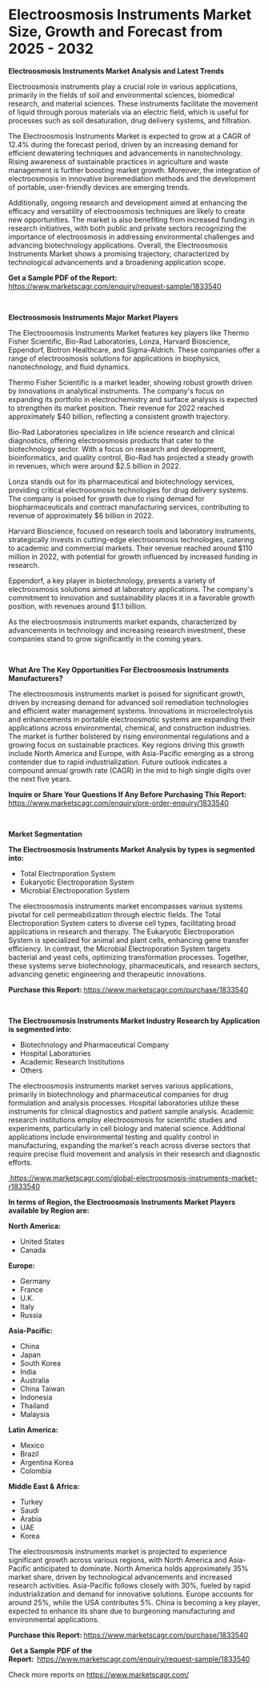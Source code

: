 <p><h1>Electroosmosis Instruments Market Size, Growth and Forecast from 2025 - 2032</h1></p><p><strong>Electroosmosis Instruments Market Analysis and Latest Trends</strong></p>
<p><p>Electroosmosis instruments play a crucial role in various applications, primarily in the fields of soil and environmental sciences, biomedical research, and material sciences. These instruments facilitate the movement of liquid through porous materials via an electric field, which is useful for processes such as soil desaturation, drug delivery systems, and filtration.</p><p>The Electroosmosis Instruments Market is expected to grow at a CAGR of 12.4% during the forecast period, driven by an increasing demand for efficient dewatering techniques and advancements in nanotechnology. Rising awareness of sustainable practices in agriculture and waste management is further boosting market growth. Moreover, the integration of electroosmosis in innovative bioremediation methods and the development of portable, user-friendly devices are emerging trends. </p><p>Additionally, ongoing research and development aimed at enhancing the efficacy and versatility of electroosmosis techniques are likely to create new opportunities. The market is also benefiting from increased funding in research initiatives, with both public and private sectors recognizing the importance of electroosmosis in addressing environmental challenges and advancing biotechnology applications. Overall, the Electroosmosis Instruments Market shows a promising trajectory, characterized by technological advancements and a broadening application scope.</p></p>
<p><strong>Get a Sample PDF of the Report:&nbsp;</strong> <a href="https://www.marketscagr.com/enquiry/request-sample/1833540?utm_campaign=3099&utm_medium=2&utm_source=Github&utm_content=ia&utm_term=26032025&utm_id=electroosmosis-instruments">https://www.marketscagr.com/enquiry/request-sample/1833540</a></p>
<p>&nbsp;</p>
<p><strong>Electroosmosis Instruments Major Market Players</strong></p>
<p><p>The Electroosmosis Instruments Market features key players like Thermo Fisher Scientific, Bio-Rad Laboratories, Lonza, Harvard Bioscience, Eppendorf, Biotron Healthcare, and Sigma-Aldrich. These companies offer a range of electroosmosis solutions for applications in biophysics, nanotechnology, and fluid dynamics.</p><p>Thermo Fisher Scientific is a market leader, showing robust growth driven by innovations in analytical instruments. The company's focus on expanding its portfolio in electrochemistry and surface analysis is expected to strengthen its market position. Their revenue for 2022 reached approximately $40 billion, reflecting a consistent growth trajectory.</p><p>Bio-Rad Laboratories specializes in life science research and clinical diagnostics, offering electroosmosis products that cater to the biotechnology sector. With a focus on research and development, bioinformatics, and quality control, Bio-Rad has projected a steady growth in revenues, which were around $2.5 billion in 2022.</p><p>Lonza stands out for its pharmaceutical and biotechnology services, providing critical electroosmosis technologies for drug delivery systems. The company is poised for growth due to rising demand for biopharmaceuticals and contract manufacturing services, contributing to revenue of approximately $6 billion in 2022.</p><p>Harvard Bioscience, focused on research tools and laboratory instruments, strategically invests in cutting-edge electroosmosis technologies, catering to academic and commercial markets. Their revenue reached around $110 million in 2022, with potential for growth influenced by increased funding in research.</p><p>Eppendorf, a key player in biotechnology, presents a variety of electroosmosis solutions aimed at laboratory applications. The company's commitment to innovation and sustainability places it in a favorable growth position, with revenues around $1.1 billion.</p><p>As the electroosmosis instruments market expands, characterized by advancements in technology and increasing research investment, these companies stand to grow significantly in the coming years.</p></p>
<p>&nbsp;</p>
<p><strong>What Are The Key Opportunities For Electroosmosis Instruments Manufacturers?</strong></p>
<p><p>The electroosmosis instruments market is poised for significant growth, driven by increasing demand for advanced soil remediation technologies and efficient water management systems. Innovations in microelectrolysis and enhancements in portable electroosmotic systems are expanding their applications across environmental, chemical, and construction industries. The market is further bolstered by rising environmental regulations and a growing focus on sustainable practices. Key regions driving this growth include North America and Europe, with Asia-Pacific emerging as a strong contender due to rapid industrialization. Future outlook indicates a compound annual growth rate (CAGR) in the mid to high single digits over the next five years.</p></p>
<p><strong>Inquire or Share Your Questions If Any Before Purchasing This Report:</strong> <a href="https://www.marketscagr.com/enquiry/pre-order-enquiry/1833540?utm_campaign=3099&utm_medium=2&utm_source=Github&utm_content=ia&utm_term=26032025&utm_id=electroosmosis-instruments">https://www.marketscagr.com/enquiry/pre-order-enquiry/1833540</a></p>
<p>&nbsp;</p>
<p><strong>Market Segmentation</strong></p>
<p><strong>The Electroosmosis Instruments Market Analysis by types is segmented into:</strong></p>
<p><ul><li>Total Electroporation System</li><li>Eukaryotic Electroporation System</li><li>Microbial Electroporation System</li></ul></p>
<p><p>The electroosmosis instruments market encompasses various systems pivotal for cell permeabilization through electric fields. The Total Electroporation System caters to diverse cell types, facilitating broad applications in research and therapy. The Eukaryotic Electroporation System is specialized for animal and plant cells, enhancing gene transfer efficiency. In contrast, the Microbial Electroporation System targets bacterial and yeast cells, optimizing transformation processes. Together, these systems serve biotechnology, pharmaceuticals, and research sectors, advancing genetic engineering and therapeutic innovations.</p></p>
<p><strong>Purchase this Report:&nbsp;</strong><a href="https://www.marketscagr.com/purchase/1833540?utm_campaign=3099&utm_medium=2&utm_source=Github&utm_content=ia&utm_term=26032025&utm_id=electroosmosis-instruments">https://www.marketscagr.com/purchase/1833540</a></p>
<p>&nbsp;</p>
<p><strong>The Electroosmosis Instruments Market Industry Research by Application is segmented into:</strong></p>
<p><ul><li>Biotechnology and Pharmaceutical Company</li><li>Hospital Laboratories</li><li>Academic Research Institutions</li><li>Others</li></ul></p>
<p><p>The electroosmosis instruments market serves various applications, primarily in biotechnology and pharmaceutical companies for drug formulation and analysis processes. Hospital laboratories utilize these instruments for clinical diagnostics and patient sample analysis. Academic research institutions employ electroosmosis for scientific studies and experiments, particularly in cell biology and material science. Additional applications include environmental testing and quality control in manufacturing, expanding the market's reach across diverse sectors that require precise fluid movement and analysis in their research and diagnostic efforts.</p></p>
<p><a href="https://www.marketscagr.com/global-electroosmosis-instruments-market-r1833540?utm_campaign=3099&utm_medium=2&utm_source=Github&utm_content=ia&utm_term=26032025&utm_id=electroosmosis-instruments">&nbsp;https://www.marketscagr.com/global-electroosmosis-instruments-market-r1833540</a></p>
<p><strong>In terms of Region, the Electroosmosis Instruments Market Players available by Region are:</strong></p>
<p>
    <p> <strong> North America: </strong>
        <ul>
            <li>United States</li>
            <li>Canada</li>
        </ul>
        </p> 
    <p> <strong> Europe: </strong>
        <ul>
            <li>Germany</li>
            <li>France</li>
            <li>U.K.</li>
            <li>Italy</li>
            <li>Russia</li>
        </ul>
        </p> 
    <p> <strong> Asia-Pacific: </strong>
        <ul>
            <li>China</li>
            <li>Japan</li>
            <li>South Korea</li>
            <li>India</li>
            <li>Australia</li>
            <li>China Taiwan</li>
            <li>Indonesia</li>
            <li>Thailand</li>
            <li>Malaysia</li>
        </ul>
        </p> 
    <p> <strong> Latin America: </strong>
        <ul>
            <li>Mexico</li>
            <li>Brazil</li>
            <li>Argentina Korea</li>
            <li>Colombia</li>
        </ul>
        </p> 
    <p> <strong> Middle East & Africa: </strong>
        <ul>
            <li>Turkey</li>
            <li>Saudi</li>
            <li>Arabia</li>
            <li>UAE</li>
            <li>Korea</li>
        </ul>
    </p>
    </p>
<p><p>The electroosmosis instruments market is projected to experience significant growth across various regions, with North America and Asia-Pacific anticipated to dominate. North America holds approximately 35% market share, driven by technological advancements and increased research activities. Asia-Pacific follows closely with 30%, fueled by rapid industrialization and demand for innovative solutions. Europe accounts for around 25%, while the USA contributes 5%. China is becoming a key player, expected to enhance its share due to burgeoning manufacturing and environmental applications.</p></p>
<p><strong>Purchase this Report: </strong><a href="https://www.marketscagr.com/purchase/1833540?utm_campaign=3099&utm_medium=2&utm_source=Github&utm_content=ia&utm_term=26032025&utm_id=electroosmosis-instruments">https://www.marketscagr.com/purchase/1833540</a></p>
<p>&nbsp;<strong>Get a Sample PDF of the Report:&nbsp;&nbsp;</strong><a href="https://www.marketscagr.com/enquiry/request-sample/1833540?utm_campaign=3099&utm_medium=2&utm_source=Github&utm_content=ia&utm_term=26032025&utm_id=electroosmosis-instruments">https://www.marketscagr.com/enquiry/request-sample/1833540</a></p>
<p><strong></strong></p>
<p>Check more reports on <a href="https://www.marketscagr.com/?utm_campaign=3099&utm_medium=2&utm_source=Github&utm_content=ia&utm_term=26032025&utm_id=electroosmosis-instruments">https://www.marketscagr.com/</a></p>